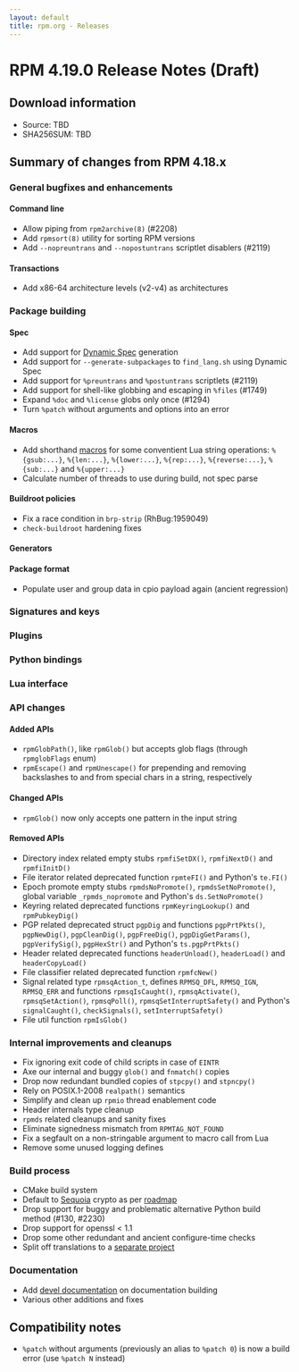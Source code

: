 ```yaml
---
layout: default
title: rpm.org - Releases
---
```


# RPM 4.19.0 Release Notes (Draft)

## Download information
 * Source: TBD
 * SHA256SUM: TBD

## Summary of changes from RPM 4.18.x
### General bugfixes and enhancements
#### Command line
* Allow piping from `rpm2archive(8)` (#2208)
* Add `rpmsort(8)` utility for sorting RPM versions
* Add `--nopreuntrans` and `--nopostuntrans` scriptlet disablers (#2119)

#### Transactions
* Add x86-64 architecture levels (v2-v4) as architectures

### Package building
#### Spec
* Add support for [Dynamic Spec](https://rpm-software-management.github.io/rpm/manual/dynamic_specs.html) generation
* Add support for `--generate-subpackages` to `find_lang.sh` using Dynamic Spec
* Add support for `%preuntrans` and `%postuntrans` scriptlets (#2119)
* Add support for shell-like globbing and escaping in `%files` (#1749)
* Expand `%doc` and `%license` globs only once (#1294)
* Turn `%patch` without arguments and options into an error

#### Macros
* Add shorthand
  [macros](https://rpm-software-management.github.io/rpm/manual/macros.html)
  for some conventient Lua string operations: `%{gsub:...}`, `%{len:...}`,
  `%{lower:...}`, `%{rep:...}`, `%{reverse:...}`, `%{sub:...}` and
  `%{upper:...}`
* Calculate number of threads to use during build, not spec parse

#### Buildroot policies
* Fix a race condition in `brp-strip` (RhBug:1959049)
* `check-buildroot` hardening fixes

#### Generators

#### Package format
* Populate user and group data in cpio payload again (ancient regression)

### Signatures and keys
### Plugins
### Python bindings
### Lua interface

### API changes
#### Added APIs
* `rpmGlobPath()`, like `rpmGlob()` but accepts glob flags (through
  `rpmglobFlags` enum)
* `rpmEscape()` and `rpmUnescape()` for prepending and removing backslashes to
  and from special chars in a string, respectively

#### Changed APIs
* `rpmGlob()` now only accepts one pattern in the input string

#### Removed APIs
* Directory index related empty stubs `rpmfiSetDX()`, `rpmfiNextD()` and
  `rpmfiInitD()`
* File iterator related deprecated function `rpmteFI()` and Python's `te.FI()`
* Epoch promote empty stubs `rpmdsNoPromote()`, `rpmdsSetNoPromote()`, global
  variable `_rpmds_nopromote` and Python's `ds.SetNoPromote()`
* Keyring related deprecated functions `rpmKeyringLookup()` and
  `rpmPubkeyDig()`
* PGP related deprecated struct `pgpDig` and functions `pgpPrtPkts()`,
  `pgpNewDig()`, `pgpCleanDig()`, `pgpFreeDig()`, `pgpDigGetParams()`,
  `pgpVerifySig()`, `pgpHexStr()` and Python's `ts.pgpPrtPkts()`
* Header related deprecated functions `headerUnload()`, `headerLoad()` and
  `headerCopyLoad()`
* File classifier related deprecated function `rpmfcNew()`
* Signal related type `rpmsqAction_t`, defines `RPMSQ_DFL`, `RPMSQ_IGN`,
  `RPMSQ_ERR` and functions `rpmsqIsCaught()`, `rpmsqActivate()`,
  `rpmsqSetAction()`, `rpmsqPoll()`, `rpmsqSetInterruptSafety()` and Python's
  `signalCaught()`, `checkSignals()`, `setInterruptSafety()`
* File util function `rpmIsGlob()`

### Internal improvements and cleanups
* Fix ignoring exit code of child scripts in case of `EINTR`
* Axe our internal and buggy `glob()` and `fnmatch()` copies
* Drop now redundant bundled copies of `stpcpy()` and `stpncpy()`
* Rely on POSIX.1-2008 `realpath()` semantics
* Simplify and clean up `rpmio` thread enablement code
* Header internals type cleanup
* `rpmds` related cleanups and sanity fixes
* Eliminate signedness mismatch from `RPMTAG_NOT_FOUND`
* Fix a segfault on a non-stringable argument to macro call from Lua
* Remove some unused logging defines

### Build process
* CMake build system
* Default to [Sequoia](https://sequoia-pgp.org/) crypto as per [roadmap](https://rpm.org/roadmap.html)
* Drop support for buggy and problematic alternative Python build method (#130, #2230)
* Drop support for openssl < 1.1
* Drop some other redundant and ancient configure-time checks
* Split off translations to a [separate project](https://github.com/rpm-software-management/rpm-l10n/)

### Documentation
* Add [devel documentation](https://rpm-software-management.github.io/rpm/manual/devel_documentation.html) on documentation building
* Various other additions and fixes

## Compatibility notes
* `%patch` without arguments (previously an alias to `%patch 0`) is now a build error (use `%patch N` instead)
